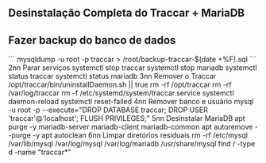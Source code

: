 ## Desinstalação Completa do Traccar + MariaDB
## Fazer backup do banco de dados
´´´
mysqldump -u root -p traccar > /root/backup-traccar-$(date +%F).sql
´´´
2nn Parar serviços
systemctl stop traccar
systemctl stop mariadb
systemctl status traccar
systemctl status mariadb
3nn Remover o Traccar
/opt/traccar/bin/uninstallDaemon.sh || true
rm -rf /opt/traccar
rm -rf /var/log/traccar
rm -f /etc/systemd/system/traccar.service
systemctl daemon-reload
systemctl reset-failed
4nn Remover banco e usuário
mysql -u root -p --execute="DROP DATABASE traccar; DROP USER 'traccar'@'localhost'; FLUSH PRIVILEGES;"
5nn Desinstalar MariaDB
apt purge -y mariadb-server mariadb-client mariadb-common
apt autoremove --purge -y
apt autoclean
6nn Limpar diretórios residuais
rm -rf /etc/mysql /var/lib/mysql /var/log/mysql /var/log/mariadb /usr/share/mysql
find / -type d -name "traccar*"

